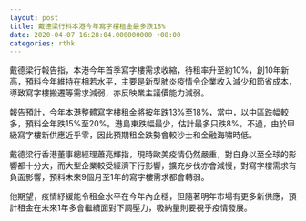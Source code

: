 ```yaml
---
layout: post
title: 戴德梁行料本港今年寫字樓租金最多跌18%
date: 2020-04-07 16:28:04.000000000 +08:00
categories: rthk
---
```


戴德梁行報告指，本港今年首季寫字樓需求收縮，待租率升至約10%，創10年新高，預料今年維持在相若水平，主要是新型肺炎疫情令企業收入減少和節省成本，導致寫字樓搬遷等需求減弱，亦反映業主議價能力減弱。

報告預計，今年本港整體寫字樓租金將按年跌13%至18%，當中，以中區跌幅較多，預料全年跌15%至20%。港島東跌幅最少，估計最多只跌8%。不過，由於甲級寫字樓新供應近乎零，因此預期租金跌勢會較沙士和金融海嘯時低。

戴德梁行香港董事總經理蕭亮輝指，現時歐美疫情仍然嚴重，對自身以至全球的影響都十分大，而大型企業較受經濟下行影響，擴充步伐亦會減慢，對寫字樓需求有負面影響，預料未來9個月至1年的寫字樓需求都會轉弱。

他期望，疫情紓緩能令租金水平在今年內企穩，但隨著明年市場有更多新供應，預計租金在未來1年多會繼續面對下調壓力，吸納量則要視乎疫情發展。
